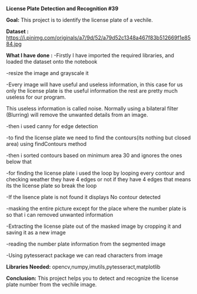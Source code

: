 **License Plate Detection and Recognition #39**

**Goal:** This project is to identify the license plate of a vechile.

**Dataset :** https://i.pinimg.com/originals/a7/9d/52/a79d52c1348a467f83b512669f1e8584.jpg

**What I have done :**
-Firstly I have imported the required libraries, and loaded the dataset onto the notebook

-resize the image and grayscale it

-Every image will have useful and useless information, in this case for us only the license plate is the useful information the rest are pretty much useless for our program. 

 This useless information is called noise. Normally using a bilateral filter (Blurring) will remove the unwanted details from an image.
 
-then i used canny for edge detection

-to find the license plate we need to find the contours(its nothing but closed area) using findContours method 

-then i sorted contours based on minimum area 30 and ignores the ones below that

-for finding the license plate i used the loop by looping every contour and checking weather they have 4 edges or not if they have 4 edges that means its the license plate so break the loop

-If the lisence plate is not found it displays No contour detected

-masking the entire picture except for the place where the number plate is so that i can removed unwanted information

-Extracting the license plate out of the masked image by cropping it and saving it as a new image

-reading the number plate information from the segmented image

-Using pytesseract package we can read characters from image

**Libraries Needed:** opencv,numpy,imutils,pytesseract,matplotlib

**Conclusion:** This project helps you to detect and recognize the license plate number from the vechile image.
